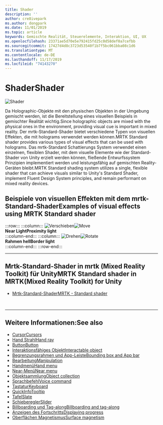 ```yaml
---
title: Shader
description: ''
author: cre8ivepark
ms.author: dongpark
ms.date: 11/01/2019
ms.topic: article
keywords: Gemischte Realität, Steuerelemente, Interaktion, UI, UX
ms.openlocfilehash: 23371ae5d70e5e792415fd25c0d58def0a7cefbb
ms.sourcegitcommit: 17427d4d8c3723d53540f1b7f5bc061bba08c1d6
ms.translationtype: MT
ms.contentlocale: de-DE
ms.lasthandoff: 11/17/2019
ms.locfileid: "74143270"
---
```

# <a name="shader"></a><span data-ttu-id="d9bbf-103">Shader</span><span class="sxs-lookup"><span data-stu-id="d9bbf-103">Shader</span></span>

![Shader](images/UX/UX_Hero_StandardShader.jpg)

<span data-ttu-id="d9bbf-105">Da Holographic-Objekte mit den physischen Objekten in der Umgebung gemischt werden, ist die Bereitstellung eines visuellen Beispiels in gemischter Realität wichtig.</span><span class="sxs-lookup"><span data-stu-id="d9bbf-105">Since holographic objects are mixed with the physical ones in the environment, providing visual cue is important in mixed reality.</span></span> <span data-ttu-id="d9bbf-106">Der mrtk-Standard-Shader bietet verschiedene Typen von visuellen Effekten, die mit holograms verwendet werden können.</span><span class="sxs-lookup"><span data-stu-id="d9bbf-106">MRTK Standard shader provides various types of visual effects that can be used with holograms.</span></span> <span data-ttu-id="d9bbf-107">Das mrtk-Standard Schattierungs System verwendet einen einzelnen, flexiblen Shader, mit dem visuelle Elemente wie der Standard-Shader von Unity erzielt werden können, fließende Entwurfssystem Prinzipien implementiert werden und leistungsfähig auf gemischten Reality-Geräten bleibt.</span><span class="sxs-lookup"><span data-stu-id="d9bbf-107">MRTK Standard shading system utilizes a single, flexible shader that can achieve visuals similar to Unity's Standard Shader, implement Fluent Design System principles, and remain performant on mixed reality devices.</span></span>
<br>

## <a name="examples-of-visual-effects-using-mrtk-standard-shader"></a><span data-ttu-id="d9bbf-108">Beispiele von visuellen Effekten mit dem mrtk-Standard-Shader</span><span class="sxs-lookup"><span data-stu-id="d9bbf-108">Examples of visual effects using MRTK Standard shader</span></span> 
:::row:::
    :::column:::
       <span data-ttu-id="d9bbf-109">![Verschieben](images/UX/UX_Button_Affordance_ProximityLight.jpg)</span><span class="sxs-lookup"><span data-stu-id="d9bbf-109">![Move](images/UX/UX_Button_Affordance_ProximityLight.jpg)</span></span><br>
       <span data-ttu-id="d9bbf-110">**Near Light**</span><span class="sxs-lookup"><span data-stu-id="d9bbf-110">**Proximity light**</span></span><br>
    :::column-end:::
    :::column:::
       <span data-ttu-id="d9bbf-111">![Drehen](images/UX/UX_Button_Affordance_FocusHighlight.jpg)</span><span class="sxs-lookup"><span data-stu-id="d9bbf-111">![Rotate](images/UX/UX_Button_Affordance_FocusHighlight.jpg)</span></span><br>
        <span data-ttu-id="d9bbf-112">**Rahmen hell**</span><span class="sxs-lookup"><span data-stu-id="d9bbf-112">**Border light**</span></span><br>
    :::column-end:::
:::row-end:::

---

## <a name="mrtk-standard-shader-in-mrtkmixed-reality-toolkit-for-unity"></a><span data-ttu-id="d9bbf-113">Mrtk-Standard-Shader in mrtk (Mixed Reality Toolkit) für Unity</span><span class="sxs-lookup"><span data-stu-id="d9bbf-113">MRTK Standard shader in MRTK(Mixed Reality Toolkit) for Unity</span></span>

* [<span data-ttu-id="d9bbf-114">Mrtk-Standard-Shader</span><span class="sxs-lookup"><span data-stu-id="d9bbf-114">MRTK - Standard shader</span></span>](https://microsoft.github.io/MixedRealityToolkit-Unity/Documentation/README_MRTKStandardShader.html)


<br>

---

## <a name="see-also"></a><span data-ttu-id="d9bbf-115">Weitere Informationen:</span><span class="sxs-lookup"><span data-stu-id="d9bbf-115">See also</span></span>

* [<span data-ttu-id="d9bbf-116">Cursor</span><span class="sxs-lookup"><span data-stu-id="d9bbf-116">Cursors</span></span>](cursors.md)
* [<span data-ttu-id="d9bbf-117">Hand Strahl</span><span class="sxs-lookup"><span data-stu-id="d9bbf-117">Hand ray</span></span>](point-and-commit.md)
* [<span data-ttu-id="d9bbf-118">Button</span><span class="sxs-lookup"><span data-stu-id="d9bbf-118">Button</span></span>](button.md)
* [<span data-ttu-id="d9bbf-119">Interaktionsfähiges Objekt</span><span class="sxs-lookup"><span data-stu-id="d9bbf-119">Interactable object</span></span>](interactable-object.md)
* [<span data-ttu-id="d9bbf-120">Begrenzungsrahmen und App-Leiste</span><span class="sxs-lookup"><span data-stu-id="d9bbf-120">Bounding box and App bar</span></span>](app-bar-and-bounding-box.md)
* [<span data-ttu-id="d9bbf-121">Bearbeitung</span><span class="sxs-lookup"><span data-stu-id="d9bbf-121">Manipulation</span></span>](direct-manipulation.md)
* [<span data-ttu-id="d9bbf-122">Handmenü</span><span class="sxs-lookup"><span data-stu-id="d9bbf-122">Hand menu</span></span>](hand-menu.md)
* [<span data-ttu-id="d9bbf-123">Near-Menü</span><span class="sxs-lookup"><span data-stu-id="d9bbf-123">Near menu</span></span>](near-menu.md)
* [<span data-ttu-id="d9bbf-124">Objektsammlung</span><span class="sxs-lookup"><span data-stu-id="d9bbf-124">Object collection</span></span>](object-collection.md)
* [<span data-ttu-id="d9bbf-125">Sprachbefehl</span><span class="sxs-lookup"><span data-stu-id="d9bbf-125">Voice command</span></span>](voice-input.md)
* [<span data-ttu-id="d9bbf-126">Tastatur</span><span class="sxs-lookup"><span data-stu-id="d9bbf-126">Keyboard</span></span>](keyboard.md)
* [<span data-ttu-id="d9bbf-127">QuickInfo</span><span class="sxs-lookup"><span data-stu-id="d9bbf-127">Tooltip</span></span>](tooltip.md)
* [<span data-ttu-id="d9bbf-128">Tafel</span><span class="sxs-lookup"><span data-stu-id="d9bbf-128">Slate</span></span>](slate.md)
* [<span data-ttu-id="d9bbf-129">Schieberegler</span><span class="sxs-lookup"><span data-stu-id="d9bbf-129">Slider</span></span>](slider.md)
* [<span data-ttu-id="d9bbf-130">Billboarding und Tag-along</span><span class="sxs-lookup"><span data-stu-id="d9bbf-130">Billboarding and tag-along</span></span>](billboarding-and-tag-along.md)
* [<span data-ttu-id="d9bbf-131">Anzeigen des Fortschritts</span><span class="sxs-lookup"><span data-stu-id="d9bbf-131">Displaying progress</span></span>](progress.md)
* [<span data-ttu-id="d9bbf-132">Oberflächen Magnetismus</span><span class="sxs-lookup"><span data-stu-id="d9bbf-132">Surface magnetism</span></span>](surface-magnetism.md)
